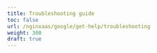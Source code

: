 ```yaml
---
title: Troubleshooting guide
toc: false
url: /nginxaas/google/get-help/troubleshooting
weight: 300
draft: true
---
```


<!-- this dummy doc is used to create a list page entry that redirects users to the troubleshooting guide in the F5 knowledge base. The redirect is configured in google-redirects-base -->
